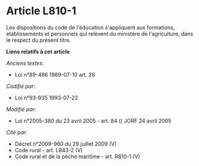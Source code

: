 # Article L810-1

Les dispositions du code de l'éducation s'appliquent aux formations, établissements et personnels qui relèvent du ministère
de l'agriculture, dans le respect du présent titre.

**Liens relatifs à cet article**

_Anciens textes_:

  - Loi n°89-486 1989-07-10 art. 28

_Codifié par_:

  - Loi n°93-935 1993-07-22

_Modifié par_:

  - Loi n°2005-380 du 23 avril 2005 - art. 84 () JORF 24 avril 2005

_Cité par_:

  - Décret n°2009-960 du 29 juillet 2009 (V)
  - Code rural - art. L843-2 (V)
  - Code rural et de la pêche maritime - art. R810-1 (V)
